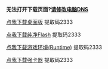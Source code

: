 **无法打开下载页面?[请修改电脑DNS](https://www.bilibili.com/video/BV1bY411z7u1/)**

[点我下载桌面版](https://rainy.lanzoul.com/b048nro4b) 提取码2333

[点我下载纯净Flash](https://rainyy.lanzoul.com/ixPci1ictx6f) 提取码2333

[点我下载游戏环境(Runtime)](https://rainyy.lanzoul.com/iTsTi1lzg0qf) 提取码2333

[点我下载强卡器](https://rainyy.lanzoul.com/b00efpw8vc) 提取码2333
